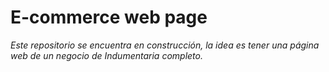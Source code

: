 # E-commerce web page

_Este repositorio se encuentra en construcción, la idea es tener una página web de un negocio de Indumentaria completo._

